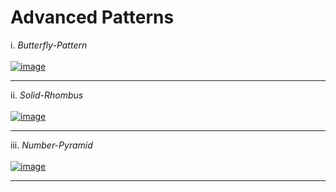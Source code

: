 # Advanced Patterns

i. *_Butterfly-Pattern_* <br><br>
[![image](https://www.linkpicture.com/q/Butterfly-Pattern.png)](https://www.linkpicture.com/view.php?img=LPic628bc38909d312142817683)<hr>

ii. *_Solid-Rhombus_* <br><br>
[![image](https://www.linkpicture.com/q/Solid_Rhombus.png)](https://www.linkpicture.com/view.php?img=LPic628bc41974e521190552745)<hr>

iii. *_Number-Pyramid_* <br><br>
[![image](https://www.linkpicture.com/q/Number_Pyramid.png)](https://www.linkpicture.com/view.php?img=LPic628bbef1689cf277995423)<hr>
